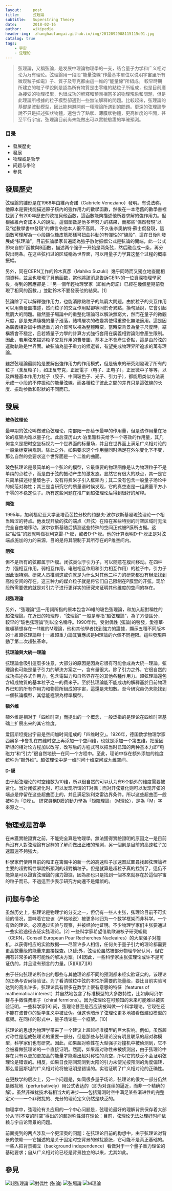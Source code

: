 ```yaml
---
layout:     post
title:      弦理論
subtitle:   Superstring Theory
date:       2018-02-16
author:     wikipedia
header-img:  zhanghaofangai.github.io/img/2012092908115115d91.jpg 
catalog: true
tags:
    - 宇宙
    - 弦理论
---
```


> 弦理論，又稱弦論，是发展中理論物理學的一支，结合量子力学和广义相对论为万有理论。弦理論用一段段“能量弦線”作最基本單位以说明宇宙里所有微观粒子如電》子、質子及夸克都由這一維的“能量線”所組成。
 較早時期所建立的粒子學說則是認為所有物質是由零維的點粒子所組成，也是目前廣為接受的物理模型，也很成功的解釋和預測相當多的物理現象和問題，但是此理論所根據的粒子模型卻遇到一些無法解釋的問題。比較起來，弦理論的基礎是波動模型，因此能夠避開前一種理論所遇到的問題。更深的弦理論學說不只是描述弦狀物體，還包含了點狀、薄膜狀物體，更高維度的空間，甚至平行宇宙。弦理論目前尚未能做出可以實驗驗證的準確預測。
 
### 目录
 
- 發展歷史
- 發展
- 物理或是哲學
- 问题与争论
- 參見

## 發展歷史
弦理論的雛形是在1968年由維內奇諾（Gabriele Veneziano）發明。有说法称，他原本是要找能描述原子核內的強作用力的數學函數，然後在一本老舊的數學書裡找到了有200年歷史的欧拉貝他函数，這函數能夠描述他所要求解的強作用力。但根據維內奇諾本人的說法，這個函數是他多年努力的結果，而那些“偶然發現”以及“從數學書中發現”的傳言令他本人很不高興。 不久後李奧納特·蘇士侃發現，這函數可理解為一小段類似橡皮筋那樣可扭曲抖動的有彈性的“線段”，這在日後則發展成“弦理論”。目前弦論學家普遍認為強子散射振幅公式是弦論的開端，此一公式即來自於Γ函數與B函數，描述两个强子一开始是两条弦，然后融合成一条，再分裂出两条。在这些弦扫过的区域稱為世界面，可以用量子力学算这整个过程的概率振幅。

另外，同在CERN工作的鈴木真彥（Mahiko Suzuki）幾乎同時而又獨立地查閱相關資料，並且也發現了貝他函数，當他將該消息告訴CERN的一位資深物理學家後，得到的回應卻是：「另一個年輕物理學家（即維內奇諾）已經在幾個星期前發現了相同的函數。」並勸鈴木不要發表他的結果。[1]

弦論除了可以解釋強作用力，也能消除點粒子的無窮大問題。由於粒子的交互作用可以用費曼圖描述，然而粒子的交互作用點卻等同於奇異點，換句話說，它會引起無窮大的問題。雖然量子場論中的重整化理論可以解決無窮大，然而在量子的微觀尺度，卻是充滿隨機的量子漲落，結構層次的改變將使得重整化無法適用。這是因為廣義相對論中傳遞重力的介質可以視為整體時空，當時空背景為量子尺度時，結構將會不穩定，且若將量子力學的計算方式強行套用在廣義相對論則會產生限制。因此，若用弦來描述粒子交互作用的費曼圖，基本上不會產生奇點，這是由於弦的運動軌跡是世界面。故弦論為量子重力的候選者，有望完成物理界所追求的萬有理論。

雖然弦理論最開始是要解出強作用力的作用模式，但是後來的研究則發現了所有的粒子（含反粒子），如正反夸克，正反電子（电子、正电子），正反微中子等等，以及四種基本作用力粒子（胶子、中间玻色子、光子、引力子），都能用类似方法表示成一小段的不停振动的能量弦線，而各種粒子彼此之間的差異只是這弦線的长度、振动参数和形狀的不同而已。

## 發展

**玻色弦理论**

最早期的弦论叫做玻色弦理论，南部阳一郎给予最早的作用量，但是该作用量在场论的框架内难以量子化。此后亚历山大·泊里雅科夫给予一个等效的作用量，其几何含义是把时空坐标视为一个世界面的标量场，并且在世界面上满足广义相对论的一般坐标变换规则。除此之外，如果要求这个作用量同时满足在外尔变化下不变，那么自然的会要求这个世界面是一个二维的曲面。

玻色弦理论是最简单的一个弦论的模型，它最重要的物理图像是认为物理粒子不是单纯的点粒子，而是由于弦的振动产生的激发态。显然它有很大的缺点，其一是它只简单描述标量玻色子，没有将费米子引入框架内；其二没有包含一般量子场论中的规范对称性；其三是当研究它的质量谱时候发现，它的真空态是一组质量平方小于零的不稳定快子。所有这些问题在推广到超弦理论后得到很好的解释。

**開弦**

1995年，加利福尼亚大学圣塔芭芭拉分校的约瑟夫·波尔钦斯基發現弦理论一个相当晦涩的特点。他发现开放的弦的端点（开弦）在陷在某些特别的时空区域时无法完全自由地移动。波尔钦斯基随后猜测这些特殊的空间正式被P膜所占据。这些“黏性”的膜就叫做狄利克雷-P-膜，或者D-P-膜。他的计算表明D-P-膜正是对弦端点施加的力的来源，目的是将其限制于其所存在的P维空间内。

**閉弦**

但不是所有的弦都属于P-膜。闭弦类似于引力子，可以随意在膜间移动。在四种力（强相互作用，弱相互作用，电磁相互作用和引力相互作用）的粒子中，引力子因此很特别。研究人员推测这或许就是为什么对其他三种力的研究都没有辦法找到高维空间的存在。这三种力的媒介粒子就是将它们自己限制在P膜里的开弦。现阶段所需要做的就是对引力子进行更详实的研究来证明其他维度的空间的存在。

**超弦理論**

另外，“弦理論”這一用詞所指的原本包含26維的玻色弦理論，和加入超對稱性的超弦理論。在近日的物理界，“弦理論” 一般是專指“超弦理論”，為了方便區分，較早的“玻色弦理論”則以全名稱呼。1990年代，受對偶性 (弦論)的啓發，愛德華·維頓猜想存在一11維的M理論，他和其他學者找到強力的證據，顯示五種不同版本的十維超弦理論與十一維超重力論其實應該是M理論的六個不同極限。這些發現帶動了第二次超弦革命。

**弦理論與大統一理論**

弦理論會吸引這麼多注意，大部分的原因是因為它很有可能會成為大統一理論。弦理論也可能是量子引力的解決方案之一，含有量很大。除了引力之外，它很自然的成功描述各式作用力，包含電磁力和自然界存在的其他各種作用力。超弦理論還包含組成物質的基本粒子之一的費米子。至於弦理論能不能成功的解釋基於目前物理界已知的所有作用力和物質所組成的宇宙，這還是未知數。至今研究員仍未能找到一個弦論模型，其低能極限為標準模型。

**额外维**

额外维是相对于「四维时空」而提出的一个概念，一般泛指的是理论在四维时空基础上扩展出来的其它维度。

爱因斯坦提出宇宙是空间加时间组成的「四维时空」。1926年，德国数学物理学家西奥多·卡鲁扎在四维时空上再添加一个空间维，也就是添加一个第五维，把爱因斯坦的相对论方程加以改写，改写后的方程式可以把当时已知的两种基本力即“电磁力”和“引力”很自然地统一在同一个方程中。至此，理论中存在额外添加的维度统称为“额外维”。超弦理论中是一维时间十维空间或九维空间。

**D-膜**

由于超弦理论的时空维数为10维，所以很自然的可以认为有6个额外的维度需要被紧化。当对闭弦紧化时，可以发现所谓的T对偶；而对开弦紧化则可以发现开弦的端点是停留在这些超曲面上的，并且满足狄利克雷边界条件。所以这些超曲面一般被称为「D膜」。 研究員稱D膜的動力學為「矩陣理論」（M理论），是為「M」字來源之一。

## 物理或是哲學

在未獲實驗證實之前，不能完全算是物理學。無法獲得實驗證明的原因之一是目前尚沒有人對弦理論有足夠的了解而做出正確的預測，另一個則是目前的高速粒子加速器還不夠強大。

科學家們使用目前的和正在籌備中的新一代的高速粒子加速器試圖尋找超弦理論裡主要的超對稱性學說所預測的超對稱粒子。但是就算是超粒子真的找到了，這仍不能算是可以證實弦理論的強力證據，因為那也只是找到一個本來就存在於這個宇宙的粒子而已，不過這至少表示研究方向還不是錯誤的。

## 问题与争论

虽然历史上，弦理论是物理学的分支之一，但仍有一些人主张，弦理论目前不可实验的情况，意味着它应该（严格地说）被更多地归为一个数学框架而非科学。一个有效的理论，必须通过实验与观察，并被经验地证明。不少物理学家们主张要通过一些实验途径去证实弦理论。[2] 一些科学家希望借助歐洲核子研究組織（CERN，Conseil European Pour Recherches Nucleaires）的大型强子对撞机，以获得相应的实验数据——尽管许多人相信，任何关于量子引力的理论都需要更高数量级的能量来直接探查。[3]此外，弦理论虽然被部分物理學家认同，但它拥有非常多的等可能性的解决方案。[4]因此，一些科学家主张弦理论或许不是可证伪的，并且没有预言的力量。[5][6][7][8]

由于任何弦理论所作出的那些与其他理论都不同的预测都未经实验证实的，该理论的正确与否尚待验证。为了看清微粒中弦的本性所需要的能量级，要比目前实验可达到的高出许多。弦理论具有很多在数学上很有意思的特征（features of mathematical interest）并自然地包含了标准模型的大多数特性，比如非阿贝尔群与手徵性费米子（chiral fermions）。因为弦理论在可预知的未来可能难以被实验证明，一些科学家[9] 问，弦理论甚至是否应该被叫做一个科学理论。它现在还不能在波普尔的哲学含义中被证伪。但这也暗示了弦理论更多地被看做建设模型的框架。在同样的形式中，量子场论是一个框架。[10]

弦理论的思想为物理学带来了一个建议上超越标准模型的巨大影响。例如，虽然超对称性是组成弦理论的重要一部分，但是那些与弦理论没有明显联系的超对称模型，科学家们也有研究。因此，如果超对称性在大型强子对撞机中被侦测到，它不会被看做弦理论的一个直接证明。然而，如果超对称性未被侦测出，由于弦理论中存在只有以更加更加高的能量才能看出超对称性的真空，所以它的缺乏不会证明弦理论是错误的。相反，如果日食期间观测到太阳的引力未使光按预测的角度偏转，那么爱因斯坦的广义相对论将被证明是错误的。实验证明了广义相对论的正确性。

在更数学的层次上，另一个问题是，如同很多量子场论，弦理论的很大一部分仍然是微扰地（perturbatively）用公式表达的（即为对连续的逼近，而非一个精确的解）。虽然非微扰技术有相当大的进步——包括猜测时空中满足某些渐进性的完整定义——一个非微扰的、充分的理论定义仍然是缺乏的。

物理学中，弦理论有关应用的一个中心问题是，弦理论最好的理解背景保存着大部分从“时不变的时空”得出的的超对称性潜在理论：目前，弦理论无法处理好时间依赖与宇宙论背景的问题。

前面提到的两点涉及一个更深奥的问题：在弦理论目前的构想中，由于弦理论对背景的依赖——它描述的是关于固定时空背景的微扰膨胀，它可能不是真正基础的。一些人把背景獨立（background independence）看做对于一个量子重力理论的基础要求；自从广义相对论已经是背景独立的以来，尤其如此。
 
## 參見

 ![超弦理論](https://zh.wikipedia.org/wiki/%E8%B6%85%E5%BC%A6%E7%90%86%E8%AB%96)
![對偶性 (弦論)](https://zh.wikipedia.org/wiki/%E5%B0%8D%E5%81%B6%E6%80%A7_(%E5%BC%A6%E8%AB%96))
![弦場論](https://zh.wikipedia.org/wiki/%E5%BC%A6%E5%9C%BA%E8%AE%BA)
![M理論](https://zh.wikipedia.org/wiki/M%E7%90%86%E8%AE%BA)
  
